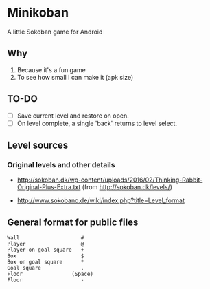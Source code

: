 # Minikoban
A little Sokoban game for Android

## Why

1. Because it's a fun game
2. To see how small I can make it (apk size)

## TO-DO

* [ ] Save current level and restore on open.
* [ ] On level complete, a single 'back' returns to level select.

## Level sources

### Original levels and other details

- http://sokoban.dk/wp-content/uploads/2016/02/Thinking-Rabbit-Original-Plus-Extra.txt
  (from http://sokoban.dk/levels/)

- http://www.sokobano.de/wiki/index.php?title=Level_format

## General format for public files
```
Wall	                #
Player	                @
Player on goal square	+
Box	                    $
Box on goal square	    *
Goal square	            .
Floor	             (Space)
Floor                   -
```
